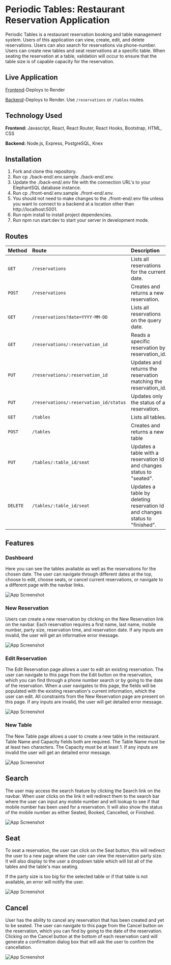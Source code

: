 # Periodic Tables: Restaurant Reservation Application

Periodic Tables is a restaurant reservation booking and table management system. Users of this application can view, create, edit, and delete reservations. Users can also search for reservations via phone-number. Users can create new tables and seat reservations at a specific table. When seating the reservation at a table, validation will occur to ensure that the table size is of capable capacity for the reservation.


## Live Application

[Frontend](https://restaurant-reservation-frontend-jt8p.onrender.com)-Deploys to Render

[Backend](https://restaurant-reservation-backend-cc4q.onrender.com/reservations)-Deploys to Render. Use ``` /reservations ``` or ```/tables``` routes.


## Technology Used

**Frontend:** Javascript, React, React Router, React Hooks, Bootstrap, HTML, CSS

**Backend:** Node.js, Express, PostgreSQL, Knex


## Installation

1. Fork and clone this repository.
2. Run cp ./back-end/.env.sample ./back-end/.env.
3. Update the ./back-end/.env file with the connection  URL's to your ElephantSQL database instance.
4. Run cp ./front-end/.env.sample ./front-end/.env.
5. You should not need to make changes to the ./front-end/.env file unless you want to connect to a backend at a location other than http://localhost:5001.
6. Run npm install to install project dependencies.
7. Run npm run start:dev to start your server in development mode.


## Routes

| Method | Route     | Description                |
| :-------- | :------- | :------------------------- |
| `GET`|`/reservations`|Lists all reservations for the current date. |
`POST`|`/reservations`|Creates and returns a new reservation.
`GET`|`/reservations?date=YYYY-MM-DD`|Lists all reservations on the query date.
`GET`|`/reservations/:reservation_id` | Reads a specific reservation by reservation_id.
`PUT` | `/reservations/:reservation_id` | Updates and returns the reservation matching the reservation_id.
`PUT`| `/reservations/:reservation_id/status`| 	Updates only the status of a reservation.
`GET`| `/tables`|Lists all tables.
`POST`|`/tables`| Creates and returns a new table
`PUT`|`/tables/:table_id/seat`| Updates a table with a reservation Id and changes status to "seated".
`DELETE`|`/tables/:table_id/seat`| Updates a table by deleting reservation Id and changes status to "finished".


## Features
### Dashboard
Here you can see the tables avaliable as well as the reservations for the chosen date. The user can navigate through different dates at the top, choose to edit, choose seats, or cancel current reservations, or navigate to a different page with the navbar links.

![App Screenshot](https://raw.githubusercontent.com/shaedoty/starter-restaurant-reservation/main/front-end/screenshots/Dashboard%20with%20Reservations.png)

### New Reservation
Users can create a new reservation by clicking on the New Reservation link on the navbar. Each reservation requires a first name, last name, mobile number, party size, reservation time, and reservation date. If any inputs are invalid, the user will get an informative error message.

![App Screenshot](https://raw.githubusercontent.com/shaedoty/starter-restaurant-reservation/main/front-end/screenshots/New%20Reservation.png)

### Edit Reservation
The Edit Reservation page allows a user to edit an existing reservation. The user can navigate to this page from the Edit button on the reservation, which you can find through a phone number search or by going to the date of the reservation. When a user navigates to this page, the fields will be populated with the existing reservation's current information, which the user can edit. All constraints from the New Reservation page are present on this page. If any inputs are invalid, the user will get detailed error message.

![App Screenshot](https://raw.githubusercontent.com/shaedoty/starter-restaurant-reservation/main/front-end/screenshots/Edit%20Reservation.png)

### New Table
The New Table page allows a user to create a new table in the restaurant. Table Name and Capacity fields both are required. The Table Name must be at least two characters. The Capacity must be at least 1. If any inputs are invalid the user will get an detailed error message.

![App Screenshot](https://raw.githubusercontent.com/shaedoty/starter-restaurant-reservation/main/front-end/screenshots/New%20Table.png)

## Search
The user may access the search feature by clicking the Search link on the navbar. When user clicks on the link it will redirect them to the search bar where the user can input any mobile number and will lookup to see if that mobile number has been used for a reservation. It will also show the status of the mobile number as either Seated, Booked, Cancelled, or Finished.

![App Screenshot](https://raw.githubusercontent.com/shaedoty/starter-restaurant-reservation/main/front-end/screenshots/Search.png)

## Seat
To seat a reservation, the user can click on the Seat button, this will redirect the user to a new page where the user can view the reservation party size. It will also display to the user a dropdown table which will list all of the tables and the table's max seating.

If the party size is too big for the selected table or if that table is not available, an error will notify the user.

![App Screenshot](https://raw.githubusercontent.com/shaedoty/starter-restaurant-reservation/main/front-end/screenshots/Seat%20Reservation.png)

## Cancel

User has the ability to cancel any reservation that has been created and yet to be seated. The user can navigate to this page from the Cancel button on the reservation, which you can find by going to the date of the reservation. Clicking on the Cancel button at the bottom of each reservation card will generate a confirmation dialog box that will ask the user to confirm the cancellation.

![App Screenshot](https://raw.githubusercontent.com/shaedoty/starter-restaurant-reservation/main/front-end/screenshots/Cancel.png)

